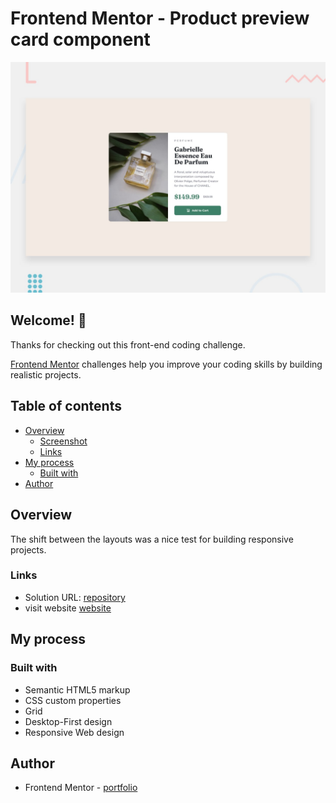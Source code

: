 # Frontend Mentor - Product preview card component

![Design preview for the Product preview card component coding challenge](./design/desktop-preview.jpg)

## Welcome! 👋

Thanks for checking out this front-end coding challenge.

[Frontend Mentor](https://www.frontendmentor.io) challenges help you improve your coding skills by building realistic projects.

## Table of contents

- [Overview](#overview)
  - [Screenshot](#screenshot)
  - [Links](#links)
- [My process](#my-process)
  - [Built with](#built-with)
- [Author](#author)

## Overview
The shift between the layouts was a nice test for building responsive projects.

### Links

- Solution URL: [repository](https://github.com/zlatozaraZlatkova/product-preview-card-component)
- visit website [website](https://preview-product-card-component.netlify.app/)


## My process

### Built with

- Semantic HTML5 markup
- CSS custom properties
- Grid 
- Desktop-First design
- Responsive Web design


## Author

- Frontend Mentor - [portfolio](https://www.frontendmentor.io/profile/zlatozaraZlatkova)
